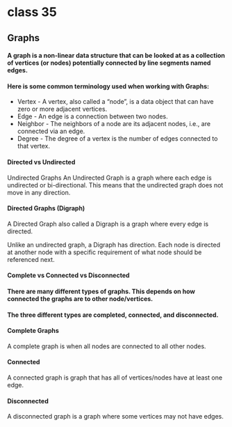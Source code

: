 # class 35
## Graphs
#### A graph is a non-linear data structure that can be looked at as a collection of vertices (or nodes) potentially connected by line segments named edges.

#### Here is some common terminology used when working with Graphs:

- Vertex - A vertex, also called a “node”, is a data object that can have zero or more adjacent vertices.
- Edge - An edge is a connection between two nodes.
- Neighbor - The neighbors of a node are its adjacent nodes, i.e., are connected via an edge.
- Degree - The degree of a vertex is the number of edges connected to that vertex.

#### Directed vs Undirected
Undirected Graphs
An Undirected Graph is a graph where each edge is undirected or bi-directional. This means that the undirected graph does not move in any direction.

#### Directed Graphs (Digraph)
A Directed Graph also called a Digraph is a graph where every edge is directed.

Unlike an undirected graph, a Digraph has direction. Each node is directed at another node with a specific requirement of what node should be referenced next.

#### Complete vs Connected vs Disconnected
#### There are many different types of graphs. This depends on how connected the graphs are to other node/vertices.

#### The three different types are completed, connected, and disconnected.

#### Complete Graphs
A complete graph is when all nodes are connected to all other nodes.

#### Connected
A connected graph is graph that has all of vertices/nodes have at least one edge.

#### Disconnected
A disconnected graph is a graph where some vertices may not have edges.

